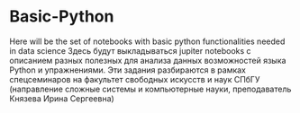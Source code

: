 # Basic-Python
Here will be the set of notebooks with basic python functionalities needed in data science
Здесь будут выкладываться jupiter notebooks с описанием разных полезных для анализа данных возможностей языка Python и упражнениями. 
Эти задания разбираются в рамках спецсеминаров на факультет свободных искусств и наук СПбГУ (направление сложные системы и компьютерные науки, преподаватель Князева Ирина Сергеевна) 
